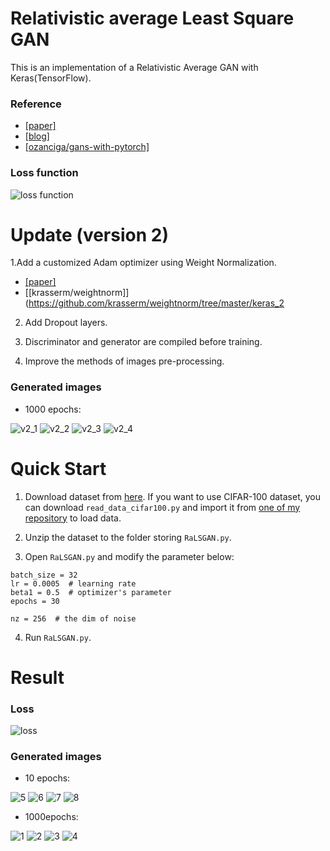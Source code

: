 # Relativistic average Least Square GAN

This is an implementation of a Relativistic Average GAN with Keras(TensorFlow).

### Reference
* [[paper]](https://arxiv.org/abs/1807.00734)
* [[blog]](https://ajolicoeur.wordpress.com/relativisticgan)
* [[ozanciga/gans-with-pytorch]](https://github.com/ozanciga/gans-with-pytorch)

### Loss function
![loss function](https://raw.githubusercontent.com/ImLaoBJie/RaLSGAN/master/img/lossfunction.png "loss function")

# Update (version 2)

1.Add a customized Adam optimizer using Weight Normalization.

* [[paper]](https://arxiv.org/pdf/1704.03971.pdf)
* [[krasserm/weightnorm]](https://github.com/krasserm/weightnorm/tree/master/keras_2

2. Add Dropout layers.

3. Discriminator and generator are compiled before training.

4. Improve the methods of images pre-processing.

### Generated images

* 1000 epochs:

![v2_1](https://raw.githubusercontent.com/ImLaoBJie/RaLSGAN/master/img/v2_1.png "v2_1") ![v2_2](https://raw.githubusercontent.com/ImLaoBJie/RaLSGAN/master/img/v2_2.png "v2_2") ![v2_3](https://raw.githubusercontent.com/ImLaoBJie/RaLSGAN/master/img/v2_3.png "v2_3") ![v2_4](https://raw.githubusercontent.com/ImLaoBJie/RaLSGAN/master/img/v2_4.png "v2_4")

# Quick Start

1. Download dataset from [here](https://www.kaggle.com/c/generative-dog-images/data).
If you want to use CIFAR-100 dataset, you can download `read_data_cifar100.py` and import it from [one of my repository](https://github.com/ImLaoBJie/yolo3sort) to load data.

2. Unzip the dataset to the folder storing `RaLSGAN.py`.

3. Open `RaLSGAN.py` and modify the parameter below:

```
batch_size = 32
lr = 0.0005  # learning rate
beta1 = 0.5  # optimizer's parameter
epochs = 30

nz = 256  # the dim of noise
```

4. Run `RaLSGAN.py`.

# Result

### Loss
![loss](https://raw.githubusercontent.com/ImLaoBJie/RaLSGAN/master/img/loss.png "loss")

### Generated images

* 10 epochs:

![5](https://raw.githubusercontent.com/ImLaoBJie/RaLSGAN/master/img/5.png "5") ![6](https://raw.githubusercontent.com/ImLaoBJie/RaLSGAN/master/img/6.png "6") ![7](https://raw.githubusercontent.com/ImLaoBJie/RaLSGAN/master/img/7.png "7") ![8](https://raw.githubusercontent.com/ImLaoBJie/RaLSGAN/master/img/8.png "8")
* 1000epochs:

![1](https://raw.githubusercontent.com/ImLaoBJie/RaLSGAN/master/img/1.png "1") ![2](https://raw.githubusercontent.com/ImLaoBJie/RaLSGAN/master/img/2.png "2") ![3](https://raw.githubusercontent.com/ImLaoBJie/RaLSGAN/master/img/3.png "3") ![4](https://raw.githubusercontent.com/ImLaoBJie/RaLSGAN/master/img/4.png "4")
